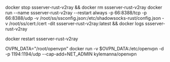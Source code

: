 
docker stop ssserver-rust-v2ray && docker rm ssserver-rust-v2ray
docker run --name ssserver-rust-v2ray --restart always -p 66:8388/tcp -p 66:8388/udp -v /root/ss/ssconfig.json:/etc/shadowsocks-rust/config.json -v /root/ss/cert:/cert -dit ssserver-rust-v2ray:latest && docker logs ssserver-rust-v2ray

docker restart ssserver-rust-v2ray

OVPN_DATA="/root/openvpn"
docker run -v $OVPN_DATA:/etc/openvpn -d -p 1194:1194/udp --cap-add=NET_ADMIN kylemanna/openvpn